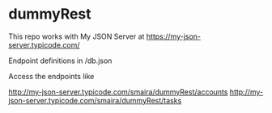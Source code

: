 # dummyRest
This repo works with My JSON Server at https://my-json-server.typicode.com/

Endpoint definitions in /db.json

Access the endpoints like 

http://my-json-server.typicode.com/smaira/dummyRest/accounts
http://my-json-server.typicode.com/smaira/dummyRest/tasks


